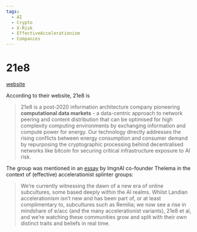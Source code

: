 ```yaml
---
tags:
  - AI
  - Crypto
  - X-Risk
  - EffectiveAccelerationism
  - Companies
---
```

# 21e8

[website](https://21e8.nz/)

According to their website, 21e8 is 
>21e8 is a post-2020 information architecture company pioneering **computational data markets** - a data-centric approach to network peering and content distribution that can be optimised for high complexity computing environments by exchanging information and compute power for energy. Our technology directly addresses the rising conflicts between energy consumption and consumer demand by repurposing the cryptographic processing behind decentralised networks like bitcoin for securing critical infrastructure exposure to AI risk.

The group was mentioned in an [essay](https://mirror.xyz/networkspirits.eth/t2hW0Xk6artfSuDBlsCbmrSSeD40JYAOUvRESs6rZnc) by ImgnAI co-founder Thelema in the context of (effective) accelerationist splinter groups:
>We’re currently witnessing the dawn of a new era of online subcultures, some based deeply within the AI realms. Whilst Landian accelerationism isn’t new and has been part of, or at least complimentary to, subcultures such as Remilia; we now see a rise in mindshare of e/acc (and the many accelerationist variants), 21e8 et al, and we’re watching these communities grow and split with their own distinct traits and beliefs in real time.